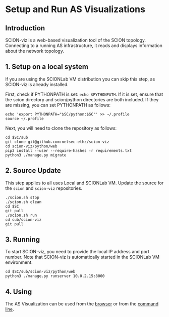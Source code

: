 # Setup and Run AS Visualizations

## Introduction

SCION-viz is a web-based visualization tool of the SCION topology. Connecting to a running AS infrastructure, it reads and displays information about the network topology.

## 1. Setup on a local system

If you are using the SCIONLab VM distribution you can skip this step, as SCION-viz is already installed.

First, check if PYTHONPATH is set: `echo $PYTHONPATH`. If it is set, ensure that the scion directory and scion/python directories are both included. If they are missing, you can set PYTHONPATH as follows:

```shell
echo 'export PYTHONPATH="$SC/python:$SC"' >> ~/.profile
source ~/.profile
```

Next, you will need to clone the repository as follows:

```shell
cd $SC/sub
git clone git@github.com:netsec-ethz/scion-viz
cd scion-viz/python/web
pip3 install --user --require-hashes -r requirements.txt
python3 ./manage.py migrate
```

## 2. Source Update
This step applies to all uses Local and SCIONLab VM. Update the source for the `scion` and `scion-viz` repositories.
```shell
./scion.sh stop
./scion.sh clean
cd $SC
git pull
./scion.sh run
cd sub/scion-viz
git pull
```

## 3. Running
To start SCION-viz, you need to provide the local IP address and port number. Note that SCION-viz is automatically started in the SCIONLab VM environment.
```shell
cd $SC/sub/scion-viz/python/web
python3 ./manage.py runserver 10.0.2.15:8000
```

## 4. Using
The AS Visualization can be used from the [browser](/as_visualization/browser_asviz) or from the [command line](/as_visualization/command_asviz).
